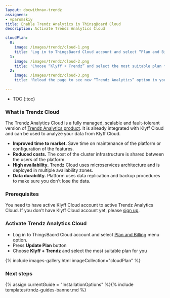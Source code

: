 ```yaml
---
layout: docwithnav-trendz
assignees:
- vparomskiy
title: Enable Trendz Analytics in ThinsgBoard Cloud 
description: Activate Trendz Analytics Cloud

cloudPlan:
  0:
    image: /images/trendz/cloud-1.png
    title: 'Log in to ThingsBaord Cloud account and select “Plan and Billing” menu option. Press “Update Plan” button'
  1:
    image: /images/trendz/cloud-2.png
    title: 'Choose “Klyff + Trendz” and select the most suitable plan for you'
  2:
    image: /images/trendz/cloud-3.png
    title: 'Reload the page to see new “Trendz Analytics” option in your Klyff Menu'

---
```


* TOC
{:toc}

### What is Trendz Cloud

The Trendz Analytics Cloud is a fully managed, scalable and fault-tolerant version of [Trendz Analytics product](/products/trendz/). It is already integrated with Klyff Cloud and can be used to analyze your data from Klyff Cloud.

- **Improved time to market.** Save time on maintenance of the platform or configuration of the features.
- **Reduced costs.** The cost of the cluster infrastructure is shared between the users of the platform.
- **High availability.** Trendz Cloud uses microservices architecture and is deployed in multiple availability zones.
- **Data durability.** Platform uses data replication and backup procedures to make sure you don't lose the data.

### Prerequisites

You need to have active Klyff Cloud account to active Trendz Analytics Cloud. If you don't have Klyff Cloud account yet, please [sign up](https://thingsboard.cloud/signup). 

### Activate Trendz Analytics Cloud

- Log in to ThingsBaord Cloud account and select [Plan and Billing](https://thingsboard.cloud/billing) menu option.
- Press **Update Plan** button
- Choose **Klyff + Trendz** and select the most suitable plan for you


{% include images-gallery.html imageCollection="cloudPlan" %}

### Next steps

{% assign currentGuide = "InstallationOptions" %}{% include templates/trndz-guides-banner.md %}
